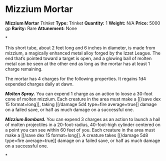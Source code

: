# Mizzium Mortar

**Mizzium Mortar**
_Trinket_
**Type:** Trinket
**Quantity:** 1
**Weight:** N/A
**Price:** 5000 gp
**Rarity:** Rare
**Attunement:** None

*<p>This short tube, about 2 feet long and 6 inches in diameter, is made from mizzium, a magically enhanced metal alloy forged by the Izzet League. The end that’s pointed toward a target is open, and a glowing ball of molten metal can be seen at the other end as long as the mortar has at least 1 charge remaining.

The mortar has 4 charges for the following properties. It regains 1d4 expended charges daily at dawn.

***Molten Spray.*** You can expend 1 charge as an action to loose a 30-foot cone of molten mizzium. Each creature in the area must make a [[/save dex 15 format=long]], taking  [[/damage 5d4 type=fire average=true]] damage on a failed save, or half as much damage on a successful one.

***Mizzium Bombard.*** You can expend 3 charges as an action to launch a hail of molten projectiles in a 20-foot-radius, 40-foot-high cylinder centered on a point you can see within 60 feet of you. Each creature in the area must make a [[/save dex 15 format=long]]. A creature takes  [[/damage 5d8 type=fire average=true]] damage on a failed save, or half as much damage on a successful one.</p>*